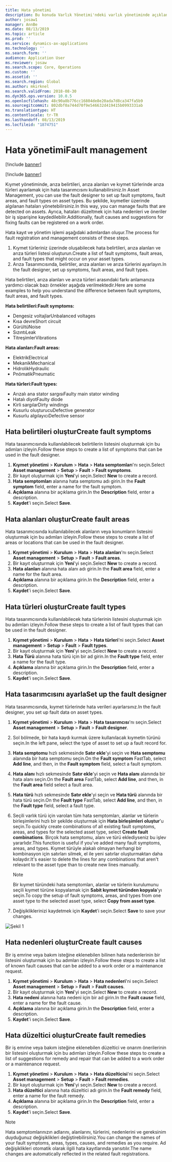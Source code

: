 ```yaml
---
title: Hata yönetimi
description: Bu konuda Varlık Yönetimi'ndeki varlık yönetiminde açıklanmaktadır.
author: josaw1
manager: AnnBe
ms.date: 08/13/2019
ms.topic: article
ms.prod: ''
ms.service: dynamics-ax-applications
ms.technology: ''
ms.search.form: ''
audience: Application User
ms.reviewer: josaw
ms.search.scope: Core, Operations
ms.custom: ''
ms.assetid: ''
ms.search.region: Global
ms.author: mkirknel
ms.search.validFrom: 2018-08-30
ms.dyn365.ops.version: 10.0.5
ms.openlocfilehash: 48c90a8b776cc16804de8e20ada7d8ca347fa5b9
ms.sourcegitcommit: 802dbf0a744d70f9e546632d419415b0993331ab
ms.translationtype: HT
ms.contentlocale: tr-TR
ms.lasthandoff: 08/13/2019
ms.locfileid: "1874751"
---
```

# <a name="fault-management"></a><span data-ttu-id="08029-103">Hata yönetimi</span><span class="sxs-lookup"><span data-stu-id="08029-103">Fault management</span></span>

[!include [banner](../../includes/banner.md)]

[!include [banner](../../includes/preview-banner.md)]

<span data-ttu-id="08029-104">Kıymet yönetiminde, arıza belirtileri, arıza alanları ve kıymet türlerinde arıza türleri ayarlamak için hata tasarımcısını kullanabilirsiniz.</span><span class="sxs-lookup"><span data-stu-id="08029-104">In Asset Management, you can use the fault designer to set up fault symptoms, fault areas, and fault types on asset types.</span></span> <span data-ttu-id="08029-105">Bu şekilde, kıymetler üzerinde algılanan hataları yönetebilirsiniz.</span><span class="sxs-lookup"><span data-stu-id="08029-105">In this way, you can manage faults that are detected on assets.</span></span> <span data-ttu-id="08029-106">Ayrıca, hataları düzeltmek için hata nedenleri ve öneriler bir iş siparişine kaydedilebilir.</span><span class="sxs-lookup"><span data-stu-id="08029-106">Additionally, fault causes and suggestions for fixing faults can be registered on a work order.</span></span>

<span data-ttu-id="08029-107">Hata kayıt ve yönetim işlemi aşağıdaki adımlardan oluşur.</span><span class="sxs-lookup"><span data-stu-id="08029-107">The process for fault registration and management consists of these steps.</span></span>

1. <span data-ttu-id="08029-108">Kıymet türleriniz üzerinde oluşabilecek hata belirtileri, arıza alanları ve arıza türleri listesi oluşturun.</span><span class="sxs-lookup"><span data-stu-id="08029-108">Create a list of fault symptoms, fault areas, and fault types that might occur on your asset types.</span></span>
2. <span data-ttu-id="08029-109">Arıza Tasarımcısında, belirtiler, arıza alanları ve arıza türlerini ayarlayın.</span><span class="sxs-lookup"><span data-stu-id="08029-109">In the fault designer, set up symptoms, fault areas, and fault types.</span></span>

<span data-ttu-id="08029-110">Hata belirtileri, arıza alanları ve arıza türleri arasındaki farkı anlamanıza yardımcı olacak bazı örnekler aşağıda verilmektedir.</span><span class="sxs-lookup"><span data-stu-id="08029-110">Here are some examples to help you understand the difference between fault symptoms, fault areas, and fault types.</span></span>

<span data-ttu-id="08029-111">**Hata belirtileri:**</span><span class="sxs-lookup"><span data-stu-id="08029-111">**Fault symptoms:**</span></span>

- <span data-ttu-id="08029-112">Dengesiz voltajlar</span><span class="sxs-lookup"><span data-stu-id="08029-112">Unbalanced voltages</span></span>
- <span data-ttu-id="08029-113">Kısa devre</span><span class="sxs-lookup"><span data-stu-id="08029-113">Short circuit</span></span>
- <span data-ttu-id="08029-114">Gürültü</span><span class="sxs-lookup"><span data-stu-id="08029-114">Noise</span></span>
- <span data-ttu-id="08029-115">Sızıntı</span><span class="sxs-lookup"><span data-stu-id="08029-115">Leak</span></span>
- <span data-ttu-id="08029-116">Titreşimler</span><span class="sxs-lookup"><span data-stu-id="08029-116">Vibrations</span></span>

<span data-ttu-id="08029-117">**Hata alanları:**</span><span class="sxs-lookup"><span data-stu-id="08029-117">**Fault areas:**</span></span>

- <span data-ttu-id="08029-118">Elektrik</span><span class="sxs-lookup"><span data-stu-id="08029-118">Electrical</span></span>
- <span data-ttu-id="08029-119">Mekanik</span><span class="sxs-lookup"><span data-stu-id="08029-119">Mechanical</span></span>
- <span data-ttu-id="08029-120">Hidrolik</span><span class="sxs-lookup"><span data-stu-id="08029-120">Hydraulic</span></span>
- <span data-ttu-id="08029-121">Pnömatik</span><span class="sxs-lookup"><span data-stu-id="08029-121">Pneumatic</span></span>

<span data-ttu-id="08029-122">**Hata türleri:**</span><span class="sxs-lookup"><span data-stu-id="08029-122">**Fault types:**</span></span>

- <span data-ttu-id="08029-123">Arızalı ana stator sargısı</span><span class="sxs-lookup"><span data-stu-id="08029-123">Faulty main stator winding</span></span>
- <span data-ttu-id="08029-124">Hatalı diyot</span><span class="sxs-lookup"><span data-stu-id="08029-124">Faulty diode</span></span>
- <span data-ttu-id="08029-125">Kirli sargılar</span><span class="sxs-lookup"><span data-stu-id="08029-125">Dirty windings</span></span>
- <span data-ttu-id="08029-126">Kusurlu oluşturucu</span><span class="sxs-lookup"><span data-stu-id="08029-126">Defective generator</span></span>
- <span data-ttu-id="08029-127">Kusurlu algılayıcı</span><span class="sxs-lookup"><span data-stu-id="08029-127">Defective sensor</span></span>

## <a name="create-fault-symptoms"></a><span data-ttu-id="08029-128">Hata belirtileri oluştur</span><span class="sxs-lookup"><span data-stu-id="08029-128">Create fault symptoms</span></span>

<span data-ttu-id="08029-129">Hata tasarımcısında kullanılabilecek belirtilerin listesini oluşturmak için bu adımları izleyin.</span><span class="sxs-lookup"><span data-stu-id="08029-129">Follow these steps to create a list of symptoms that can be used in the fault designer.</span></span>

1. <span data-ttu-id="08029-130">**Kıymet yönetimi** \> **Kurulum** \> **Hata** \> **Hata semptomları**'nı seçin.</span><span class="sxs-lookup"><span data-stu-id="08029-130">Select **Asset management** \> **Setup** \> **Fault** \> **Fault symptoms**.</span></span>
2. <span data-ttu-id="08029-131">Bir kayıt oluşturmak için **Yeni**'yi seçin.</span><span class="sxs-lookup"><span data-stu-id="08029-131">Select **New** to create a record.</span></span>
3. <span data-ttu-id="08029-132">**Hata semptomları** alanına hata semptomu adı girin.</span><span class="sxs-lookup"><span data-stu-id="08029-132">In the **Fault symptom** field, enter a name for the fault symptom.</span></span>
4. <span data-ttu-id="08029-133">**Açıklama** alanına bir açıklama girin.</span><span class="sxs-lookup"><span data-stu-id="08029-133">In the **Description** field, enter a description.</span></span>
5. <span data-ttu-id="08029-134">**Kaydet**'i seçin.</span><span class="sxs-lookup"><span data-stu-id="08029-134">Select **Save**.</span></span>

## <a name="create-fault-areas"></a><span data-ttu-id="08029-135">Hata alanları oluştur</span><span class="sxs-lookup"><span data-stu-id="08029-135">Create fault areas</span></span>

<span data-ttu-id="08029-136">Hata tasarımcısında kullanılabilecek alanların veya konumların listesini oluşturmak için bu adımları izleyin.</span><span class="sxs-lookup"><span data-stu-id="08029-136">Follow these steps to create a list of areas or locations that can be used in the fault designer.</span></span>

1. <span data-ttu-id="08029-137">**Kıymet yönetimi** \> **Kurulum** \> **Hata** \> **Hata alanları**'nı seçin.</span><span class="sxs-lookup"><span data-stu-id="08029-137">Select **Asset management** \> **Setup** \> **Fault** \> **Fault areas**.</span></span>
2. <span data-ttu-id="08029-138">Bir kayıt oluşturmak için **Yeni**'yi seçin.</span><span class="sxs-lookup"><span data-stu-id="08029-138">Select **New** to create a record.</span></span>
3. <span data-ttu-id="08029-139">**Hata alanları** alanına hata alanı adı girin.</span><span class="sxs-lookup"><span data-stu-id="08029-139">In the **Fault area** field, enter a name for the fault area.</span></span>
4. <span data-ttu-id="08029-140">**Açıklama** alanına bir açıklama girin.</span><span class="sxs-lookup"><span data-stu-id="08029-140">In the **Description** field, enter a description.</span></span>
5. <span data-ttu-id="08029-141">**Kaydet**'i seçin.</span><span class="sxs-lookup"><span data-stu-id="08029-141">Select **Save**.</span></span>

## <a name="create-fault-types"></a><span data-ttu-id="08029-142">Hata türleri oluştur</span><span class="sxs-lookup"><span data-stu-id="08029-142">Create fault types</span></span>

<span data-ttu-id="08029-143">Hata tasarımcısında kullanılabilecek hata türlerinin listesini oluşturmak için bu adımları izleyin.</span><span class="sxs-lookup"><span data-stu-id="08029-143">Follow these steps to create a list of fault types that can be used in the fault designer.</span></span>

1. <span data-ttu-id="08029-144">**Kıymet yönetimi** \> **Kurulum** \> **Hata** \> **Hata türleri**'ni seçin.</span><span class="sxs-lookup"><span data-stu-id="08029-144">Select **Asset management** \> **Setup** \> **Fault** \> **Fault types**.</span></span>
2. <span data-ttu-id="08029-145">Bir kayıt oluşturmak için **Yeni**'yi seçin.</span><span class="sxs-lookup"><span data-stu-id="08029-145">Select **New** to create a record.</span></span>
3. <span data-ttu-id="08029-146">**Hata Türü** alanına hata türü için bir ad girin.</span><span class="sxs-lookup"><span data-stu-id="08029-146">In the **Fault type** field, enter a name for the fault type.</span></span>
4. <span data-ttu-id="08029-147">**Açıklama** alanına bir açıklama girin.</span><span class="sxs-lookup"><span data-stu-id="08029-147">In the **Description** field, enter a description.</span></span>
5. <span data-ttu-id="08029-148">**Kaydet**'i seçin.</span><span class="sxs-lookup"><span data-stu-id="08029-148">Select **Save**.</span></span>

## <a name="set-up-the-fault-designer"></a><span data-ttu-id="08029-149">Hata tasarımcısını ayarla</span><span class="sxs-lookup"><span data-stu-id="08029-149">Set up the fault designer</span></span>

<span data-ttu-id="08029-150">Hata tasarımcısında, kıymet türlerinde hata verileri ayarlarsınız.</span><span class="sxs-lookup"><span data-stu-id="08029-150">In the fault designer, you set up fault data on asset types.</span></span>

1. <span data-ttu-id="08029-151">**Kıymet yönetimi** \> **Kurulum** \> **Hata** \> **Hata tasarımcısı**'nı seçin.</span><span class="sxs-lookup"><span data-stu-id="08029-151">Select **Asset management** \> **Setup** \> **Fault** \> **Fault designer**.</span></span>
2. <span data-ttu-id="08029-152">Sol bölmede, bir hata kaydı kurmak üzere kullanılacak kıymetin türünü seçin.</span><span class="sxs-lookup"><span data-stu-id="08029-152">In the left pane, select the type of asset to set up a fault record for.</span></span>
3. <span data-ttu-id="08029-153">**Hata semptomu** hızlı sekmesinde **Satır ekle**'yi seçin ve **Hata semptomu** alanında bir hata semptomu seçin.</span><span class="sxs-lookup"><span data-stu-id="08029-153">On the **Fault symptom** FastTab, select **Add line**, and then, in the **Fault symptom** field, select a fault symptom.</span></span>
4. <span data-ttu-id="08029-154">**Hata alanı** hızlı sekmesinde **Satır ekle**'yi seçin ve **Hata alanı** alanında bir hata alanı seçin.</span><span class="sxs-lookup"><span data-stu-id="08029-154">On the **Fault area** FastTab, select **Add line**, and then, in the **Fault area** field select a fault area.</span></span>
5. <span data-ttu-id="08029-155">**Hata türü** hızlı sekmesinde **Satır ekle**'yi seçin ve **Hata türü** alanında bir hata türü seçin.</span><span class="sxs-lookup"><span data-stu-id="08029-155">On the **Fault type** FastTab, select **Add line**, and then, in the **Fault type** field, select a fault type.</span></span>
6. <span data-ttu-id="08029-156">Seçili varlık türü için varolan tüm hata semptomları, alanlar ve türlerin birleşimlerini hızlı bir şekilde oluşturmak için **Hata birleşimleri oluştur**'u seçin.</span><span class="sxs-lookup"><span data-stu-id="08029-156">To quickly create combinations of all existing fault symptoms, areas, and types for the selected asset type, select **Create fault combinations**.</span></span> <span data-ttu-id="08029-157">Birçok hata semptomu, alanı ve türü eklediyseniz bu işlev yararlıdır.</span><span class="sxs-lookup"><span data-stu-id="08029-157">This function is useful if you've added many fault symptoms, areas, and types.</span></span> <span data-ttu-id="08029-158">Kıymet türüyle alakalı olmayan herhangi bir kombinasyon için satırları silmek, el ile yeni satırlar oluşturmaktan daha kolaydır.</span><span class="sxs-lookup"><span data-stu-id="08029-158">It's easier to delete the lines for any combinations that aren't relevant to the asset type than to create new lines manually.</span></span>

    > [!NOTE]
    > <span data-ttu-id="08029-159">Bir kıymet türündeki hata semptomları, alanlar ve türlerin kurulumunu seçili kıymet türüne kopyalamak için **Sabit kıymet türünden kopyala**'yı seçin.</span><span class="sxs-lookup"><span data-stu-id="08029-159">To copy the setup of fault symptoms, areas, and types from one asset type to the selected asset type, select **Copy from asset type**.</span></span>

7. <span data-ttu-id="08029-160">Değişikliklerinizi kaydetmek için **Kaydet**'i seçin.</span><span class="sxs-lookup"><span data-stu-id="08029-160">Select **Save** to save your changes.</span></span>

![Şekil 1](media/21-setup-for-work-orders.png)

## <a name="create-fault-causes"></a><span data-ttu-id="08029-162">Hata nedenleri oluştur</span><span class="sxs-lookup"><span data-stu-id="08029-162">Create fault causes</span></span>

<span data-ttu-id="08029-163">Bir iş emrine veya bakım isteğine eklenebilen bilinen hata nedenlerinin bir listesini oluşturmak için bu adımları izleyin.</span><span class="sxs-lookup"><span data-stu-id="08029-163">Follow these steps to create a list of known fault causes that can be added to a work order or a maintenance request.</span></span>

1. <span data-ttu-id="08029-164">**Kıymet yönetimi** \> **Kurulum** \> **Hata** \> **Hata nedenleri**'ni seçin.</span><span class="sxs-lookup"><span data-stu-id="08029-164">Select **Asset management** \> **Setup** \> **Fault** \> **Fault causes**.</span></span>
2. <span data-ttu-id="08029-165">Bir kayıt oluşturmak için **Yeni**'yi seçin.</span><span class="sxs-lookup"><span data-stu-id="08029-165">Select **New** to create a record.</span></span>
3. <span data-ttu-id="08029-166">**Hata nedeni** alanına hata nedeni için bir ad girin.</span><span class="sxs-lookup"><span data-stu-id="08029-166">In the **Fault cause** field, enter a name for the fault cause.</span></span>
4. <span data-ttu-id="08029-167">**Açıklama** alanına bir açıklama girin.</span><span class="sxs-lookup"><span data-stu-id="08029-167">In the **Description** field, enter a description.</span></span>
5. <span data-ttu-id="08029-168">**Kaydet**'i seçin.</span><span class="sxs-lookup"><span data-stu-id="08029-168">Select **Save**.</span></span>

## <a name="create-fault-remedies"></a><span data-ttu-id="08029-169">Hata düzeltici oluştur</span><span class="sxs-lookup"><span data-stu-id="08029-169">Create fault remedies</span></span>

<span data-ttu-id="08029-170">Bir iş emrine veya bakım isteğine eklenebilen düzeltici ve onarım önerilerinin bir listesini oluşturmak için bu adımları izleyin.</span><span class="sxs-lookup"><span data-stu-id="08029-170">Follow these steps to create a list of suggestions for remedy and repair that can be added to a work order or a maintenance request.</span></span>

1. <span data-ttu-id="08029-171">**Kıymet yönetimi** \> **Kurulum** \> **Hata** \> **Hata düzelticisi**'ni seçin.</span><span class="sxs-lookup"><span data-stu-id="08029-171">Select **Asset management** \> **Setup** \> **Fault** \> **Fault remedies**.</span></span>
2. <span data-ttu-id="08029-172">Bir kayıt oluşturmak için **Yeni**'yi seçin.</span><span class="sxs-lookup"><span data-stu-id="08029-172">Select **New** to create a record.</span></span>
3. <span data-ttu-id="08029-173">**Hata düzeltici** alanına hata düzeltici adı girin.</span><span class="sxs-lookup"><span data-stu-id="08029-173">In the **Fault remedy** field, enter a name for the fault remedy.</span></span>
4. <span data-ttu-id="08029-174">**Açıklama** alanına bir açıklama girin.</span><span class="sxs-lookup"><span data-stu-id="08029-174">In the **Description** field, enter a description.</span></span>
5. <span data-ttu-id="08029-175">**Kaydet**'i seçin.</span><span class="sxs-lookup"><span data-stu-id="08029-175">Select **Save**.</span></span>

> [!NOTE]
> <span data-ttu-id="08029-176">Hata semptomlarınızın adlarını, alanlarını, türlerini, nedenlerini ve gereksinim duyduğunuz değişiklikleri değiştirebilirsiniz.</span><span class="sxs-lookup"><span data-stu-id="08029-176">You can change the names of your fault symptoms, areas, types, causes, and remedies as you require.</span></span> <span data-ttu-id="08029-177">Ad değişiklikleri otomatik olarak ilgili hata kayıtlarında yansıtılır.</span><span class="sxs-lookup"><span data-stu-id="08029-177">The name changes are automatically reflected in the related fault registrations.</span></span>

